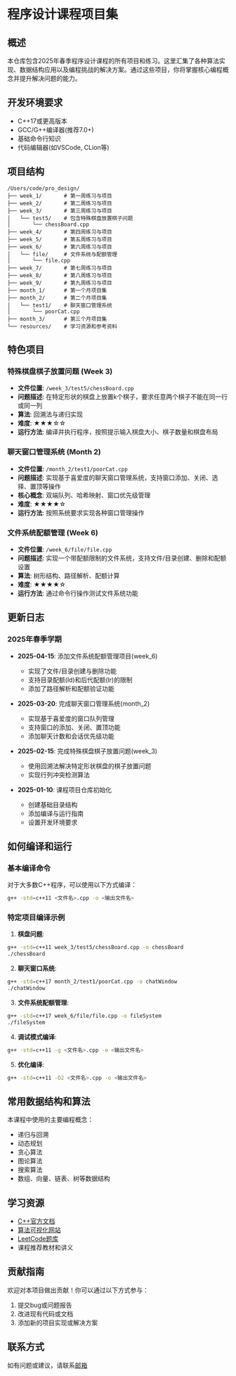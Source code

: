 # 程序设计课程项目集

## 概述
本仓库包含2025年春季程序设计课程的所有项目和练习。这里汇集了各种算法实现、数据结构应用以及编程挑战的解决方案。通过这些项目，你将掌握核心编程概念并提升解决问题的能力。

## 开发环境要求
- C++17或更高版本
- GCC/G++编译器(推荐7.0+)
- 基础命令行知识
- 代码编辑器(如VSCode, CLion等)

## 项目结构
```
/Users/code/pro_design/
├── week_1/       # 第一周练习与项目
├── week_2/       # 第二周练习与项目
├── week_3/       # 第三周练习与项目
│   └── test5/    # 包含特殊棋盘放置棋子问题
│       └── chessBoard.cpp
├── week_4/       # 第四周练习与项目
├── week_5/       # 第五周练习与项目
├── week_6/       # 第六周练习与项目
│   └── file/     # 文件系统与配额管理
│       └── file.cpp
├── week_7/       # 第七周练习与项目
├── week_8/       # 第八周练习与项目
├── week_9/       # 第九周练习与项目
├── month_1/      # 第一个月项目集
├── month_2/      # 第二个月项目集
│   └── test1/    # 聊天窗口管理系统
│       └── poorCat.cpp
├── month_3/      # 第三个月项目集
└── resources/    # 学习资源和参考资料
```

## 特色项目

### 特殊棋盘棋子放置问题 (Week 3)
- **文件位置**: `/week_3/test5/chessBoard.cpp`
- **问题描述**: 在特定形状的棋盘上放置k个棋子，要求任意两个棋子不能在同一行或同一列
- **算法**: 回溯法与递归实现
- **难度**: ★★★☆☆
- **运行方法**: 编译并执行程序，按照提示输入棋盘大小、棋子数量和棋盘布局

### 聊天窗口管理系统 (Month 2)
- **文件位置**: `/month_2/test1/poorCat.cpp`
- **问题描述**: 实现基于喜爱度的聊天窗口管理系统，支持窗口添加、关闭、选择、置顶等操作
- **核心概念**: 双端队列、哈希映射、窗口优先级管理
- **难度**: ★★★★☆
- **运行方法**: 按照系统要求实现各种窗口管理操作

### 文件系统配额管理 (Week 6)
- **文件位置**: `/week_6/file/file.cpp`
- **问题描述**: 实现一个带配额限制的文件系统，支持文件/目录创建、删除和配额设置
- **算法**: 树形结构、路径解析、配额计算
- **难度**: ★★★★☆
- **运行方法**: 通过命令行操作测试文件系统功能

## 更新日志

### 2025年春季学期
- **2025-04-15**: 添加文件系统配额管理项目(week_6)
  - 实现了文件/目录创建与删除功能
  - 支持目录配额(ld)和后代配额(lr)的限制
  - 添加了路径解析和配额验证功能

- **2025-03-20**: 完成聊天窗口管理系统(month_2)
  - 实现基于喜爱度的窗口队列管理
  - 支持窗口的添加、关闭、置顶功能
  - 添加聊天计数和会话优先级功能

- **2025-02-15**: 完成特殊棋盘棋子放置问题(week_3)
  - 使用回溯法解决特定形状棋盘的棋子放置问题
  - 实现行列冲突检测算法

- **2025-01-10**: 课程项目仓库初始化
  - 创建基础目录结构
  - 添加编译与运行指南
  - 设置开发环境要求

## 如何编译和运行

### 基本编译命令

对于大多数C++程序，可以使用以下方式编译：

```bash
g++ -std=c++11 <文件名>.cpp -o <输出文件名>
```

### 特定项目编译示例

1. **棋盘问题**:
```bash
g++ -std=c++11 week_3/test5/chessBoard.cpp -o chessBoard
./chessBoard
```

2. **聊天窗口系统**:
```bash
g++ -std=c++17 month_2/test1/poorCat.cpp -o chatWindow
./chatWindow
```

3. **文件系统配额管理**:
```bash
g++ -std=c++17 week_6/file/file.cpp -o fileSystem
./fileSystem
```

4. **调试模式编译**:
```bash
g++ -std=c++11 -g <文件名>.cpp -o <输出文件名>
```

5. **优化编译**:
```bash
g++ -std=c++11 -O2 <文件名>.cpp -o <输出文件名>
```

## 常用数据结构和算法

本课程中使用的主要编程概念：

- 递归与回溯
- 动态规划
- 贪心算法
- 图论算法
- 搜索算法
- 数组、向量、链表、树等数据结构

## 学习资源

- [C++官方文档](https://en.cppreference.com/w/)
- [算法可视化网站](https://visualgo.net/)
- [LeetCode题库](https://leetcode.com/)
- 课程推荐教材和讲义

## 贡献指南

欢迎对本项目做出贡献！你可以通过以下方式参与：

1. 提交bug或问题报告
2. 改进现有代码或文档
3. 添加新的项目实现或解决方案

## 联系方式

如有问题或建议，请联系[邮箱](mailto:qxytunner@gmail.com)